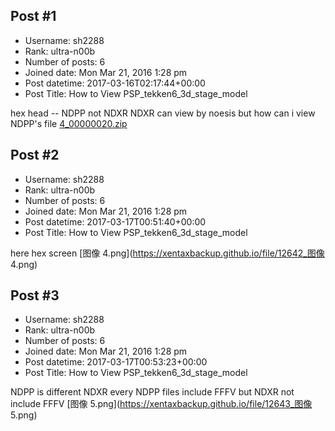 ## Post #1
- Username: sh2288
- Rank: ultra-n00b
- Number of posts: 6
- Joined date: Mon Mar 21, 2016 1:28 pm
- Post datetime: 2017-03-16T02:17:44+00:00
- Post Title: How to View PSP_tekken6_3d_stage_model

hex head -- NDPP not NDXR
NDXR can view by noesis
but how can i view NDPP's file
[4_00000020.zip](https://xentaxbackup.github.io/file/12627_4_00000020.zip)
## Post #2
- Username: sh2288
- Rank: ultra-n00b
- Number of posts: 6
- Joined date: Mon Mar 21, 2016 1:28 pm
- Post datetime: 2017-03-17T00:51:40+00:00
- Post Title: How to View PSP_tekken6_3d_stage_model

here hex screen
[图像 4.png](https://xentaxbackup.github.io/file/12642_图像 4.png)
## Post #3
- Username: sh2288
- Rank: ultra-n00b
- Number of posts: 6
- Joined date: Mon Mar 21, 2016 1:28 pm
- Post datetime: 2017-03-17T00:53:23+00:00
- Post Title: How to View PSP_tekken6_3d_stage_model

NDPP is different NDXR
every NDPP files include FFFV but NDXR not include FFFV
[图像 5.png](https://xentaxbackup.github.io/file/12643_图像 5.png)
